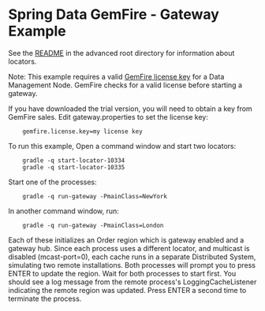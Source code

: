 Spring Data GemFire - Gateway Example
=====================================

See the [README](..README.md) in the advanced root directory for information about locators. 

Note: This example requires a valid [GemFire license key](http://pubs.vmware.com/vfabric51/topic/com.vmware.vfabric.gemfire.6.6/deploying/licensing/licensing.html?resultof=%22%6c%69%63%65%6e%73%69%6e%67%22%20%22%6c%69%63%65%6e%73%22%20) for a Data Management Node. GemFire checks for a valid license before starting a gateway.

If you have downloaded the trial version, you will need to obtain a key from GemFire sales. Edit gateway.properties to set the license key:

        gemfire.license.key=my license key

To run this example, Open a command window and start two locators:

        gradle -q start-locator-10334
        gradle -q start-locator-10335

Start one of the processes:

        gradle -q run-gateway -PmainClass=NewYork

In another command window, run:

        gradle -q run-gateway -PmainClass=London

Each of these initializes an Order region which is gateway enabled and a gateway hub. Since each process uses a different locator, and multicast is disabled (mcast-port=0), each cache runs in a separate Distributed System, simulating two remote installations. Both processes will prompt you to press ENTER to update the region. Wait for both processes to start first. You should see a log message from the remote process's LoggingCacheListener indicating the remote region was updated. Press ENTER a second time to terminate the process.
